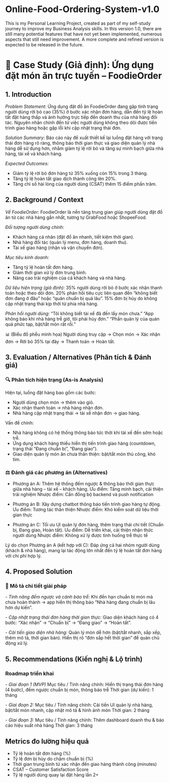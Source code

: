 # Online-Food-Ordering-System-v1.0
This is my Personal Learning Project, created as part of my self-study journey to improve my Business Analysis skills. In this version 1.0, there are still many potential features that have not yet been implemented, numerous aspects that still need improvement. A more complete and refined version is expected to be released in the future.

# 🍜 Case Study (Giả định): Ứng dụng đặt món ăn trực tuyến – FoodieOrder
## 1. Introduction
_Problem Statement:_
Ứng dụng đặt đồ ăn FoodieOrder đang gặp tình trạng người dùng rời bỏ cao (35%) ở bước xác nhận đơn hàng, dẫn đến tỷ lệ hoàn tất đặt hàng thấp và ảnh hưởng trực tiếp đến doanh thu của nhà hàng đối tác. Nguyên nhân chính đến từ việc người dùng không theo dõi được tiến trình giao hàng hoặc gặp lỗi khi cập nhật trạng thái đơn.

_Solution Summary:_
Báo cáo này đề xuất thiết kế lại luồng đặt hàng với trạng thái đơn hàng rõ ràng, thông báo thời gian thực và giao diện quản lý nhà hàng dễ sử dụng hơn, nhằm giảm tỷ lệ rời bỏ và tăng sự minh bạch giữa nhà hàng, tài xế và khách hàng.

_Expected Outcomes:_
- Giảm tỷ lệ rời bỏ đơn hàng từ 35% xuống còn 15% trong 3 tháng.
- Tăng tỷ lệ hoàn tất giao dịch thành công lên 20%.
- Tăng chỉ số hài lòng của người dùng (CSAT) thêm 15 điểm phần trăm.

## 2. Background / Context 
_Về FoodieOrder:_
FoodieOrder là nền tảng trung gian giúp người dùng đặt đồ ăn từ các nhà hàng gần nhất, tương tự GrabFood hoặc ShopeeFood.

_Đối tượng người dùng chính:_
- Khách hàng cá nhân (đặt đồ ăn nhanh, tiết kiệm thời gian).
- Nhà hàng đối tác (quản lý menu, đơn hàng, doanh thu).
- Tài xế giao hàng (nhận và vận chuyển đơn).

_Mục tiêu kinh doanh:_
- Tăng tỷ lệ hoàn tất đơn hàng.
- Giảm thời gian xử lý đơn trung bình.
- Nâng cao trải nghiệm của cả khách hàng và nhà hàng.

_Dữ liệu hiện trạng (giả định):_
35% người dùng rời bỏ ở bước xác nhận thanh toán hoặc theo dõi đơn.
20% phản hồi tiêu cực liên quan đến “không biết đơn đang ở đâu” hoặc “quán chuẩn bị quá lâu”.
15% đơn bị hủy do không cập nhật trạng thái kịp thời từ phía nhà hàng.

_Phản hồi người dùng:_
“Tôi không biết tài xế đã đến lấy món chưa.”
“App không báo khi nhà hàng trễ giờ, tôi phải hủy đơn.”
“Phần quản lý của quán quá phức tạp, bật/tắt món rất rối.”

📊 (Biểu đồ phễu minh họa)
Người dùng truy cập → Chọn món → Xác nhận đơn → Rời bỏ 35% tại đây → Thanh toán → Hoàn tất.

## 3. Evaluation / Alternatives (Phân tích & Đánh giá)
### 🔍 Phân tích hiện trạng (As-is Analysis)
Hiện tại, luồng đặt hàng bao gồm các bước:
- Người dùng chọn món → thêm vào giỏ.
- Xác nhận thanh toán → nhà hàng nhận đơn.
- Nhà hàng cập nhật trạng thái → tài xế nhận đơn → giao hàng.

Vấn đề chính:
- Nhà hàng không có hệ thống thông báo tức thời khi tài xế đến sớm hoặc trễ.
- Ứng dụng khách hàng thiếu hiển thị tiến trình giao hàng (countdown, trạng thái “Đang chuẩn bị”, “Đang giao”).
- Giao diện quản lý món ăn chưa thân thiện: bật/tắt món thủ công, khó tìm.

### ⚖️ Đánh giá các phương án (Alternatives)
- Phương án	A: Thêm hệ thống đếm ngược & thông báo thời gian thực giữa nhà hàng – tài xế – khách hàng.
    Ưu điểm: Tăng minh bạch, cải thiện trải nghiệm
    Nhược điểm: Cần đồng bộ backend và push notification

- Phương án B: Xây dựng chatbot thông báo tiến trình giao hàng tự động.
    Ưu điểm: Tương tác thân thiện
    Nhược điểm: Khó kiểm soát dữ liệu thời gian thực
  
- Phương án C: Tối ưu UI quản lý đơn hàng, thêm trạng thái chi tiết (Chuẩn bị, Đang giao, Hoàn tất).
    Ưu điểm: Dễ triển khai, cải thiện nhận thức người dùng
    Nhược điểm: Không xử lý được tình huống trễ thực tế

Lý do chọn Phương án A (kết hợp với C): Đáp ứng cả hai nhóm người dùng (khách & nhà hàng), mang lại tác động lớn nhất đến tỷ lệ hoàn tất đơn hàng với chi phí hợp lý.

## 4. Proposed Solution
### 🎯 Mô tả chi tiết giải pháp
_- Tính năng đếm ngược và cảnh báo trễ:_ Khi đến hạn chuẩn bị món mà chưa hoàn thành → app hiển thị thông báo “Nhà hàng đang chuẩn bị lâu hơn dự kiến”.

_- Cập nhật trạng thái đơn hàng thời gian thực:_ Giao diện khách hàng có 4 bước: “Xác nhận” → “Chuẩn bị” → “Đang giao” → “Hoàn tất”.

_- Cải tiến giao diện nhà hàng:_ Quản lý món dễ hơn (bật/tắt nhanh, sắp xếp, thêm mô tả, thời gian bán). Hiển thị rõ “đơn sắp hết thời gian” để quán chủ động xử lý.

## 5. Recommendations (Kiến nghị & Lộ trình)
### Roadmap triển khai
_- Giai đoạn 1 (MVP)_
  Mục tiêu / Tính năng chính: Hiển thị trạng thái đơn hàng (4 bước), đếm ngược chuẩn bị món, thông báo trễ
  Thời gian (dự kiến): 1 tháng
  
_- Giai đoạn 2:_
  Mục tiêu / Tính năng chính: Cải tiến UI quản lý nhà hàng, bật/tắt món nhanh, cập nhật mô tả & hình ảnh món
  Thời gian: 2 tháng
  
_- Giai đoạn 3:_
  Mục tiêu / Tính năng chính: Thêm dashboard doanh thu & báo cáo hiệu suất nhà hàng
  Thời gian: 3 tháng
  
## Metrics đo lường hiệu quả

- Tỷ lệ hoàn tất đơn hàng (%)
- Tỷ lệ đơn bị hủy do chậm chuẩn bị (%)
- Thời gian trung bình từ xác nhận đến giao hàng thành công (minutes)
- CSAT – Customer Satisfaction Score
- Tỷ lệ người dùng quay lại đặt hàng lần 2+
